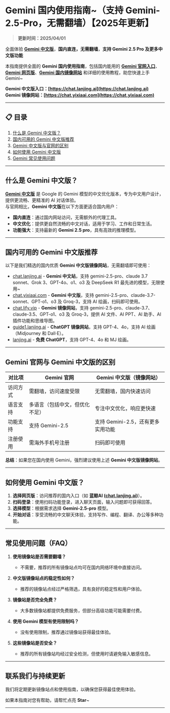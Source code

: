 # Gemini 国内使用指南~（支持 Gemini-2.5-Pro，无需翻墙）【2025年更新】

> **更新时间：2025/04/01**               

全面体验 [**Gemini 中文版**](https://chat.lanjing.ai)，**国内直连，无需翻墙**，**支持 Gemini 2.5 Pro 及更多中文版功能**   

本指南提供全面的 **Gemini 国内使用指南**，包括国内能用的 [**Gemini 官网入口**](https://chat.lanjing.ai)、[**Gemini 网页版**](https://chat.lanjing.ai)、[**Gemini 国内镜像网站**](https://chat.lanjing.ai) 和详细的使用教程，助您快速上手 Gemini~

**Gemini 中文版入口：[https://chat.lanjing.ai](https://chat.lanjing.ai)**   
**Gemini 镜像网站：[https://chat.yixiaai.com](https://chat.yixiaai.com)**

---

## 📋 目录

1. [什么是 Gemini 中文版？](#什么是-gemini-中文版)
2. [国内可用的 Gemini 中文版推荐](#国内可用的-gemini-中文版推荐)
3. [Gemini 中文版与官网的区别](#Gemini-官网与-Gemini-中文版的区别)
4. [如何使用 Gemini 中文版](#如何使用-Gemini-中文版)
5. [Gemini 常见使用问题](#常见使用问题)

---

## 什么是 Gemini 中文版？
[**Gemini 中文版**](https://chat.lanjing.ai) 是 Google 的 Gemini 模型的中文优化版本，专为中文用户设计，提供更流畅、更精准的 AI 对话体验。   
与官网相比，**Gemini 中文版**在以下方面更适合国内用户：

- **国内直连**：通过国内网站访问，无需额外的代理工具。
- **中文优化**：提供更自然流畅的中文对话，适用于学习、工作和日常生活。
- **功能强大**：支持最新的 **Gemini 2.5 pro**，具有高效的推理模型。

---

## 国内可用的 Gemini 中文版推荐
以下是我们精选的国内优质 **Gemini 中文版镜像网站**，无需翻墙即可使用：

- [chat.lanjing.ai](https://chat.lanjing.ai/) - **Gemini 中文站**，支持 gemini-2.5-pro、claude 3.7 sonnet、Grok 3、GPT-4o、o1、o3 及 DeepSeek R1 最先进的模型，无限使用~
- [chat.yixiaai.com](https://chat.yixiaai.com/) - **Gemini 中文版**，支持 gemini-2.5-pro、claude-3.7-sonnet、GPT-o1、o3 及 Groq-3，支持 AI 绘画，扫码即可使用。
- [chat.lify.vip](https://www.yixiaai.com/) - **Gemini 镜像网站**，支持 gemini-2.5-pro、claude-3.7、claude-3.5、GPT-o1、o3 及 Groq-3，提供 AI 文件、AI PPT、AI 助手、AI 插件功能和思维导图。
- [guide1.lanjing.ai](https://guide1.lanjing.ai/) - **ChatGPT 镜像网站**，支持 GPT-4、4o，支持 AI 绘画（Midjourney 和 Dall·E）。
- [lanjing.ai](https://lanjing.ai/) - **免费 ChatGPT**，支持 GPT-4、4o 和 MJ 绘画。

---

## Gemini 官网与 Gemini 中文版的区别

| 对比项              | Gemini 官网                     | Gemini 中文版（镜像网站）           |
|---------------------|---------------------------------|------------------------------------|
| 访问方式            | 需翻墙，访问速度受限             | 无需翻墙，国内快速访问              |
| 语言支持            | 多语言（包括中文，但优化不足）   | 专注中文优化，响应更快速            |
| 功能支持            | 支持 Gemini-2.5                   | 支持 Gemini-2.5，还有更多实用功能   |
| 注册使用            | 需海外手机号注册                 | 扫码即可使用                        |

**总结**：如果您在国内使用 Gemini，强烈建议使用上述 **Gemini 中文版镜像网站**。

---

## 如何使用 Gemini 中文版？

1. **选择网页版**：访问推荐的国内入口（如 **蓝鲸AI ([chat.lanjing.ai](https://chat.lanjing.ai))**）。
2. **扫码登录**：使用扫码功能登录，进入聊天页面，输入问题即可获得回答。
3. **选择模型**：根据需求选择 **Gemini-2.5-pro** 模型。
4. **开始对话**：享受流畅的中文聊天体验，支持写作、编程、翻译、办公等多种功能。

---

## 常见使用问题（FAQ）

1. **使用镜像站是否需要翻墙？**
   - 不需要，推荐的所有镜像站点均可在国内网络环境中直接访问。

2. **中文版镜像站点的稳定性如何？**
   - 推荐的镜像站点经过严格筛选，具有良好的稳定性和用户体验。

3. **镜像站是否完全免费？**
   - 大多数镜像站都提供免费服务，但部分高级功能可能需要付费。

4. **使用 Gemini 模型有使用限制吗？**
   - 没有使用限制，推荐通过镜像站获得最佳体验。

5. **这些镜像站是否安全？**
   - 推荐的所有镜像站均经过安全检测，但使用时请避免输入敏感信息。

---

## 联系我们与持续更新

我们将定期更新镜像站点和使用指南，以确保您获得最佳使用体验。

如果本指南对您有帮助，请帮忙点亮 **Star**~

---
